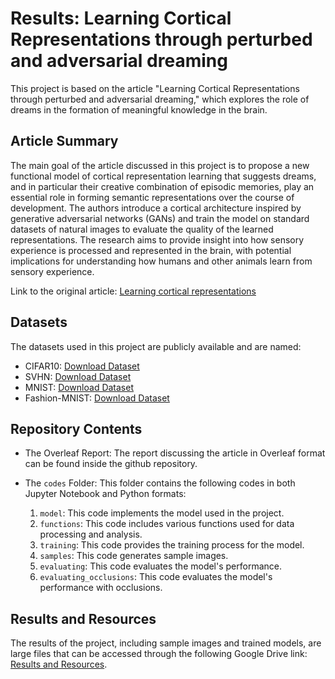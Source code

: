 # Results: Learning Cortical Representations through perturbed and adversarial dreaming
This project is based on the article "Learning Cortical Representations through perturbed and adversarial dreaming," which explores the role of dreams in the formation of meaningful knowledge in the brain.

## Article Summary

The main goal of the article discussed in this project is to propose a new functional model of cortical representation learning that suggests dreams, and in particular their creative combination of episodic memories, play an essential role in forming semantic representations over the course of development. The authors introduce a cortical architecture inspired by generative adversarial networks (GANs) and train the model on standard datasets of natural images to evaluate the quality of the learned representations. The research aims to provide insight into how sensory experience is processed and represented in the brain, with potential implications for understanding how humans and other animals learn from sensory experience.

Link to the original article: [Learning cortical representations](https://elifesciences.org/articles/76384)


## Datasets

The datasets used in this project are publicly available and are named:
- CIFAR10: [Download Dataset](https://www.cs.toronto.edu/~kriz/cifar.html)
- SVHN: [Download Dataset](http://ufldl.stanford.edu/housenumbers/)
- MNIST: [Download Dataset](https://www.tensorflow.org/datasets/catalog/mnist?hl=it)
- Fashion-MNIST: [Download Dataset](https://www.kaggle.com/datasets/zalando-research/fashionmnist)

## Repository Contents

- The Overleaf Report: The report discussing the article in Overleaf format can be found inside the github repository.

- The `codes` Folder: This folder contains the following codes in both Jupyter Notebook and Python formats:

  1. `model`: This code implements the model used in the project.
  2. `functions`: This code includes various functions used for data processing and analysis.
  3. `training`: This code provides the training process for the model.
  4. `samples`: This code generates sample images.
  5. `evaluating`: This code evaluates the model's performance.
  6. `evaluating_occlusions`: This code evaluates the model's performance with occlusions.

## Results and Resources

The results of the project, including sample images and trained models, are large files that can be accessed through the following Google Drive link: [Results and Resources](https://drive.google.com/drive/folders/1ICiG1oI5mtNa3IMUPqH2Jn6dpg38qHH3).


